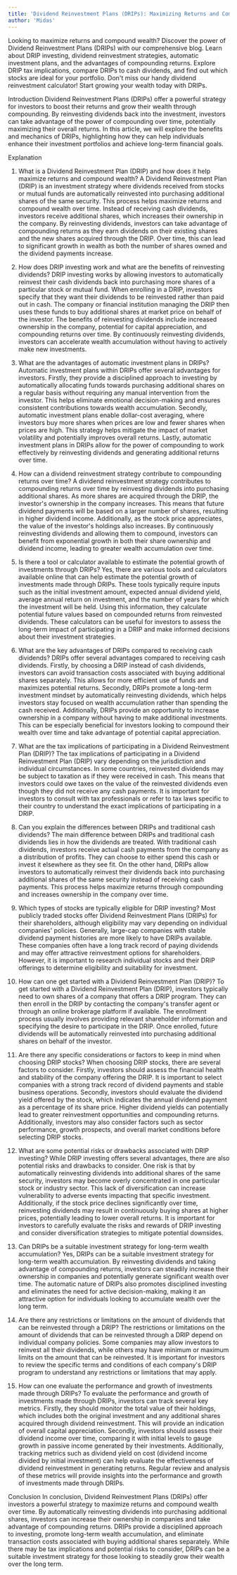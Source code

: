 ```yaml
---
title: 'Dividend Reinvestment Plans (DRIPs): Maximizing Returns and Compounding Wealth'
author: 'Midas'
---
```


Looking to maximize returns and compound wealth? Discover the power of Dividend Reinvestment Plans (DRIPs) with our comprehensive blog. Learn about DRIP investing, dividend reinvestment strategies, automatic investment plans, and the advantages of compounding returns. Explore DRIP tax implications, compare DRIPs to cash dividends, and find out which stocks are ideal for your portfolio. Don't miss our handy dividend reinvestment calculator! Start growing your wealth today with DRIPs.


Introduction
Dividend Reinvestment Plans (DRIPs) offer a powerful strategy for investors to boost their returns and grow their wealth through compounding. By reinvesting dividends back into the investment, investors can take advantage of the power of compounding over time, potentially maximizing their overall returns. In this article, we will explore the benefits and mechanics of DRIPs, highlighting how they can help individuals enhance their investment portfolios and achieve long-term financial goals.


Explanation
1. What is a Dividend Reinvestment Plan (DRIP) and how does it help maximize returns and compound wealth?
A Dividend Reinvestment Plan (DRIP) is an investment strategy where dividends received from stocks or mutual funds are automatically reinvested into purchasing additional shares of the same security. This process helps maximize returns and compound wealth over time. Instead of receiving cash dividends, investors receive additional shares, which increases their ownership in the company. By reinvesting dividends, investors can take advantage of compounding returns as they earn dividends on their existing shares and the new shares acquired through the DRIP. Over time, this can lead to significant growth in wealth as both the number of shares owned and the dividend payments increase.

2. How does DRIP investing work and what are the benefits of reinvesting dividends?
DRIP investing works by allowing investors to automatically reinvest their cash dividends back into purchasing more shares of a particular stock or mutual fund. When enrolling in a DRIP, investors specify that they want their dividends to be reinvested rather than paid out in cash. The company or financial institution managing the DRIP then uses these funds to buy additional shares at market price on behalf of the investor. The benefits of reinvesting dividends include increased ownership in the company, potential for capital appreciation, and compounding returns over time. By continuously reinvesting dividends, investors can accelerate wealth accumulation without having to actively make new investments.

3. What are the advantages of automatic investment plans in DRIPs?
Automatic investment plans within DRIPs offer several advantages for investors. Firstly, they provide a disciplined approach to investing by automatically allocating funds towards purchasing additional shares on a regular basis without requiring any manual intervention from the investor. This helps eliminate emotional decision-making and ensures consistent contributions towards wealth accumulation. Secondly, automatic investment plans enable dollar-cost averaging, where investors buy more shares when prices are low and fewer shares when prices are high. This strategy helps mitigate the impact of market volatility and potentially improves overall returns. Lastly, automatic investment plans in DRIPs allow for the power of compounding to work effectively by reinvesting dividends and generating additional returns over time.

4. How can a dividend reinvestment strategy contribute to compounding returns over time?
A dividend reinvestment strategy contributes to compounding returns over time by reinvesting dividends into purchasing additional shares. As more shares are acquired through the DRIP, the investor's ownership in the company increases. This means that future dividend payments will be based on a larger number of shares, resulting in higher dividend income. Additionally, as the stock price appreciates, the value of the investor's holdings also increases. By continuously reinvesting dividends and allowing them to compound, investors can benefit from exponential growth in both their share ownership and dividend income, leading to greater wealth accumulation over time.

5. Is there a tool or calculator available to estimate the potential growth of investments through DRIPs?
Yes, there are various tools and calculators available online that can help estimate the potential growth of investments made through DRIPs. These tools typically require inputs such as the initial investment amount, expected annual dividend yield, average annual return on investment, and the number of years for which the investment will be held. Using this information, they calculate potential future values based on compounded returns from reinvested dividends. These calculators can be useful for investors to assess the long-term impact of participating in a DRIP and make informed decisions about their investment strategies.

6. What are the key advantages of DRIPs compared to receiving cash dividends?
DRIPs offer several advantages compared to receiving cash dividends. Firstly, by choosing a DRIP instead of cash dividends, investors can avoid transaction costs associated with buying additional shares separately. This allows for more efficient use of funds and maximizes potential returns. Secondly, DRIPs promote a long-term investment mindset by automatically reinvesting dividends, which helps investors stay focused on wealth accumulation rather than spending the cash received. Additionally, DRIPs provide an opportunity to increase ownership in a company without having to make additional investments. This can be especially beneficial for investors looking to compound their wealth over time and take advantage of potential capital appreciation.

7. What are the tax implications of participating in a Dividend Reinvestment Plan (DRIP)?
The tax implications of participating in a Dividend Reinvestment Plan (DRIP) vary depending on the jurisdiction and individual circumstances. In some countries, reinvested dividends may be subject to taxation as if they were received in cash. This means that investors could owe taxes on the value of the reinvested dividends even though they did not receive any cash payments. It is important for investors to consult with tax professionals or refer to tax laws specific to their country to understand the exact implications of participating in a DRIP.

8. Can you explain the differences between DRIPs and traditional cash dividends?
The main difference between DRIPs and traditional cash dividends lies in how the dividends are treated. With traditional cash dividends, investors receive actual cash payments from the company as a distribution of profits. They can choose to either spend this cash or invest it elsewhere as they see fit. On the other hand, DRIPs allow investors to automatically reinvest their dividends back into purchasing additional shares of the same security instead of receiving cash payments. This process helps maximize returns through compounding and increases ownership in the company over time.

9. Which types of stocks are typically eligible for DRIP investing?
Most publicly traded stocks offer Dividend Reinvestment Plans (DRIPs) for their shareholders, although eligibility may vary depending on individual companies' policies. Generally, large-cap companies with stable dividend payment histories are more likely to have DRIPs available. These companies often have a long track record of paying dividends and may offer attractive reinvestment options for shareholders. However, it is important to research individual stocks and their DRIP offerings to determine eligibility and suitability for investment.

10. How can one get started with a Dividend Reinvestment Plan (DRIP)?
To get started with a Dividend Reinvestment Plan (DRIP), investors typically need to own shares of a company that offers a DRIP program. They can then enroll in the DRIP by contacting the company's transfer agent or through an online brokerage platform if available. The enrollment process usually involves providing relevant shareholder information and specifying the desire to participate in the DRIP. Once enrolled, future dividends will be automatically reinvested into purchasing additional shares on behalf of the investor.

11. Are there any specific considerations or factors to keep in mind when choosing DRIP stocks?
When choosing DRIP stocks, there are several factors to consider. Firstly, investors should assess the financial health and stability of the company offering the DRIP. It is important to select companies with a strong track record of dividend payments and stable business operations. Secondly, investors should evaluate the dividend yield offered by the stock, which indicates the annual dividend payment as a percentage of its share price. Higher dividend yields can potentially lead to greater reinvestment opportunities and compounding returns. Additionally, investors may also consider factors such as sector performance, growth prospects, and overall market conditions before selecting DRIP stocks.

12. What are some potential risks or drawbacks associated with DRIP investing?
While DRIP investing offers several advantages, there are also potential risks and drawbacks to consider. One risk is that by automatically reinvesting dividends into additional shares of the same security, investors may become overly concentrated in one particular stock or industry sector. This lack of diversification can increase vulnerability to adverse events impacting that specific investment. Additionally, if the stock price declines significantly over time, reinvesting dividends may result in continuously buying shares at higher prices, potentially leading to lower overall returns. It is important for investors to carefully evaluate the risks and rewards of DRIP investing and consider diversification strategies to mitigate potential downsides.

13. Can DRIPs be a suitable investment strategy for long-term wealth accumulation?
Yes, DRIPs can be a suitable investment strategy for long-term wealth accumulation. By reinvesting dividends and taking advantage of compounding returns, investors can steadily increase their ownership in companies and potentially generate significant wealth over time. The automatic nature of DRIPs also promotes disciplined investing and eliminates the need for active decision-making, making it an attractive option for individuals looking to accumulate wealth over the long term.

14. Are there any restrictions or limitations on the amount of dividends that can be reinvested through a DRIP?
The restrictions or limitations on the amount of dividends that can be reinvested through a DRIP depend on individual company policies. Some companies may allow investors to reinvest all their dividends, while others may have minimum or maximum limits on the amount that can be reinvested. It is important for investors to review the specific terms and conditions of each company's DRIP program to understand any restrictions or limitations that may apply.

15. How can one evaluate the performance and growth of investments made through DRIPs?
To evaluate the performance and growth of investments made through DRIPs, investors can track several key metrics. Firstly, they should monitor the total value of their holdings, which includes both the original investment and any additional shares acquired through dividend reinvestment. This will provide an indication of overall capital appreciation. Secondly, investors should assess their dividend income over time, comparing it with initial levels to gauge growth in passive income generated by their investments. Additionally, tracking metrics such as dividend yield on cost (dividend income divided by initial investment) can help evaluate the effectiveness of dividend reinvestment in generating returns. Regular review and analysis of these metrics will provide insights into the performance and growth of investments made through DRIPs.


Conclusion
In conclusion, Dividend Reinvestment Plans (DRIPs) offer investors a powerful strategy to maximize returns and compound wealth over time. By automatically reinvesting dividends into purchasing additional shares, investors can increase their ownership in companies and take advantage of compounding returns. DRIPs provide a disciplined approach to investing, promote long-term wealth accumulation, and eliminate transaction costs associated with buying additional shares separately. While there may be tax implications and potential risks to consider, DRIPs can be a suitable investment strategy for those looking to steadily grow their wealth over the long term.